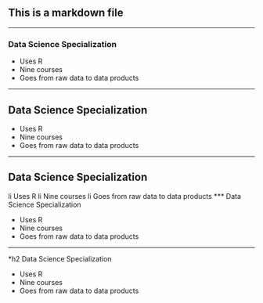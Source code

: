 ## This is a markdown file 

-----------------------------

### Data Science Specialization 

* Uses R 
* Nine courses 
* Goes from raw data to data products

-----------------------------

## Data Science Specialization 

* Uses R 
* Nine courses 
* Goes from raw data to data products

-----------------------------

## Data Science Specialization 

li Uses R 
li Nine courses 
li Goes from raw data to data products
*** Data Science Specialization 

* Uses R 
* Nine courses 
* Goes from raw data to data products

-----------------------------

*h2 Data Science Specialization 

* Uses R 
* Nine courses 
* Goes from raw data to data products
